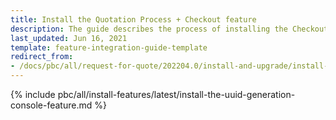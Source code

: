 ```yaml
---
title: Install the Quotation Process + Checkout feature
description: The guide describes the process of installing the Checkout + Quotation process feature into your project.
last_updated: Jun 16, 2021
template: feature-integration-guide-template
redirect_from:
- /docs/pbc/all/request-for-quote/202204.0/install-and-upgrade/install-features/install-the-quotation-process-checkout-feature.html
---
```


{% include pbc/all/install-features/latest/install-the-uuid-generation-console-feature.md %} <!-- To edit, see /_includes/pbc/all/install-features/202311.0/install-the-uuid-generation-console-feature.md -->
